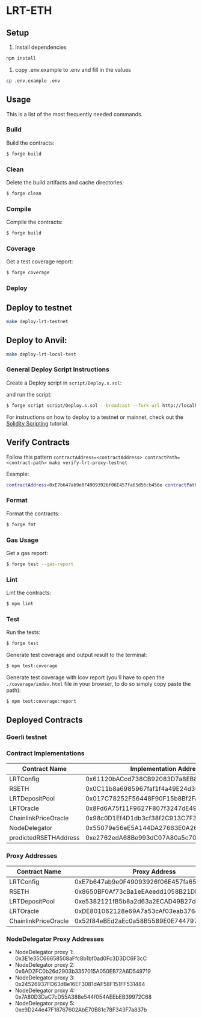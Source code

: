 # LRT-ETH

## Setup

1. Install dependencies

```bash
npm install
```

1. copy .env.example to .env and fill in the values

```bash
cp .env.example .env
```

## Usage

This is a list of the most frequently needed commands.

### Build

Build the contracts:

```sh
$ forge build
```

### Clean

Delete the build artifacts and cache directories:

```sh
$ forge clean
```

### Compile

Compile the contracts:

```sh
$ forge build
```

### Coverage

Get a test coverage report:

```sh
$ forge coverage
```

### Deploy

## Deploy to testnet

```bash
make deploy-lrt-testnet
```

## Deploy to Anvil:

```bash
make deploy-lrt-local-test
```

### General Deploy Script Instructions

Create a Deploy script in `script/Deploy.s.sol`:

and run the script:

```sh
$ forge script script/Deploy.s.sol --broadcast --fork-url http://localhost:8545
```

For instructions on how to deploy to a testnet or mainnet, check out the
[Solidity Scripting](https://book.getfoundry.sh/tutorials/solidity-scripting.html) tutorial.


## Verify Contracts

Follow this pattern
`contractAddress=<contractAddress> contractPath=<contract-path> make verify-lrt-proxy-testnet`

Example:
```bash
contractAddress=0xE7b647ab9e0F49093926f06E457fa65d56cb456e contractPath=contracts/LRTConfig.sol:LRTConfig  make verify-lrt-proxy-testnet
```


### Format

Format the contracts:

```sh
$ forge fmt
```

### Gas Usage

Get a gas report:

```sh
$ forge test --gas-report
```

### Lint

Lint the contracts:

```sh
$ npm lint
```

### Test

Run the tests:

```sh
$ forge test
```

Generate test coverage and output result to the terminal:

```sh
$ npm test:coverage
```

Generate test coverage with lcov report (you'll have to open the `./coverage/index.html` file in your browser, to do so
simply copy paste the path):

```sh
$ npm test:coverage:report
```

## Deployed Contracts

### Goerli testnet

### Contract Implementations
| Contract Name           | Implementation Address                        |
|-------------------------|------------------------------------------------|
| LRTConfig               | 0x61120bACcd738CB92083D7a8EB8663A5A23EBcEf     |
| RSETH                   | 0x0C11b8a6985967faf1f4a49E24d30e97f98d6074     |
| LRTDepositPool          | 0x017C78252F56448F90F15b8Bf2FAFfaC7d2d2D1E     |
| LRTOracle               | 0x8Fd6A75f11F9627F807f3247dE49b55425bE5D67     |
| ChainlinkPriceOracle    | 0x98c0D1Ef4D1db3cf38f2C913C7F35b11D202B49e     |
| NodeDelegator           | 0x55079e56eE5A144DA27663E0A26b48E75d8b382d     |
| predictedRSETHAddress   | 0xe2762edA68Be993dC07A80a5c709C0dB4366c8B1     |

### Proxy Addresses
| Contract Name           | Proxy Address                                  |
|-------------------------|------------------------------------------------|
| LRTConfig               | 0xE7b647ab9e0F49093926f06E457fa65d56cb456e      |
| RSETH                   | 0x8650BF0Af73cBa1eEAeedd1058B21DE32813cB21      |
| LRTDepositPool          | 0xe5382121fB5b8a2d63a2ECAD49B27d91edeA51bD      |
| LRTOracle               | 0xDE801062128e69A7a53cAf03eab376dC0f22601A      |
| ChainlinkPriceOracle    | 0x52f84eBEd2aEc0a58B5589E0E744797934ABEE35      |

### NodeDelegator Proxy Addresses
- NodeDelegator proxy 1: 0x3E1e35C66658508aFfc8b1bf0ad0Fc3D3DC6F3cC
- NodeDelegator proxy 2: 0x6AD2FC0b26d2903b3357015A050EB72A6D549719
- NodeDelegator proxy 3: 0x24526937FD63d8e16EF3081dAF58F151FF531484
- NodeDelegator proxy 4: 0x7A80D3DaC7cD55A388e544f054AEEbEB39972C68
- NodeDelegator proxy 5: 0xe9D244e47F18767602AbE70B81c78F343F7a837b